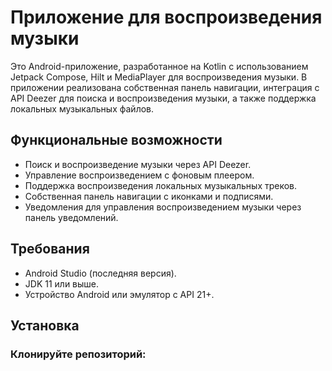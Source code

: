# Приложение для воспроизведения музыки

Это Android-приложение, разработанное на Kotlin с использованием Jetpack Compose, Hilt и MediaPlayer для воспроизведения музыки. В приложении реализована собственная панель навигации, интеграция с API Deezer для поиска и воспроизведения музыки, а также поддержка локальных музыкальных файлов.

## Функциональные возможности

- Поиск и воспроизведение музыки через API Deezer.
- Управление воспроизведением с фоновым плеером.
- Поддержка воспроизведения локальных музыкальных треков.
- Собственная панель навигации с иконками и подписями.
- Уведомления для управления воспроизведением музыки через панель уведомлений.

## Требования

- Android Studio (последняя версия).
- JDK 11 или выше.
- Устройство Android или эмулятор с API 21+.

## Установка

### Клонируйте репозиторий:

```bash
